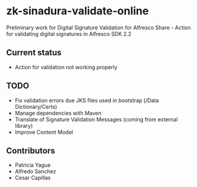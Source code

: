 # zk-sinadura-validate-online

Preliminary work for Digital Signature Validation for Alfresco Share - Action for validating digital signatures in Alfresco SDK 2.2

## Current status
- Action for validation not working properly

## TODO
- Fix validation errors due JKS files used in bootstrap (/Data Dictionary/Certs)
- Manage dependencies with Maven
- Translate of Signature Validation Messages (coming from external library)
- Improve Content Model

## Contributors
- Patricia Yague
- Alfredo Sanchez
- Cesar Capillas
